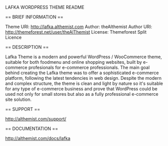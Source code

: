 LAFKA WORDPRESS THEME README

== BRIEF INFORMATION ==

Theme URI: 	http://lafka.althemist.com
Author: 	theAlthemist
Author URI: http://themeforest.net/user/theAlThemist
License: 	Themeforest Split Licence


== DESCRIPTION ==

Lafka Theme is a modern and powerful WordPress / WooCommerce theme, suitable for both foodmenu and online shopping websites, built by e-commerce profesionals for e-commerce professionals.
The main goal behind creating the Lafka theme was to offer a sophisticated e-commerce platform, following the latest tendencies in web design.
Despite the modern and complex structure, the theme is clean and light by nature so it's suitable for any type of e-commerce business and prove that
WordPress could be used not only for small stores but also as a fully professional e-commerce site solution.

== SUPPORT ==

http://althemist.com/support/

== DOCUMENTATION ==

http://althemist.com/docs/lafka